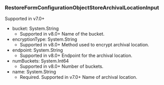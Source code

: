 ### RestoreFormConfigurationObjectStoreArchivalLocationInput
Supported in v7.0+

- bucket: System.String
  - Supported in v8.0+
      Name of the bucket.
- encryptionType: System.String
  - Supported in v8.0+
      Method used to encrypt archival location.
- endpoint: System.String
  - Supported in v8.0+
      Endpoint for the archival location.
- numBuckets: System.Int64
  - Supported in v8.0+
      Number of buckets.
- name: System.String
  - Required. Supported in v7.0+
      Name of archival location.
